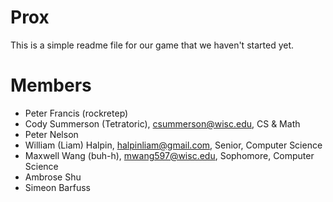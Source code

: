 # Prox

This is a simple readme file for our game that we haven't started yet.

# Members

- Peter Francis (rockretep)
- Cody Summerson (Tetratoric), csummerson@wisc.edu, CS & Math
- Peter Nelson
- William (Liam) Halpin, halpinliam@gmail.com, Senior, Computer Science
- Maxwell Wang (buh-h), mwang597@wisc.edu, Sophomore, Computer Science
- Ambrose Shu
- Simeon Barfuss
